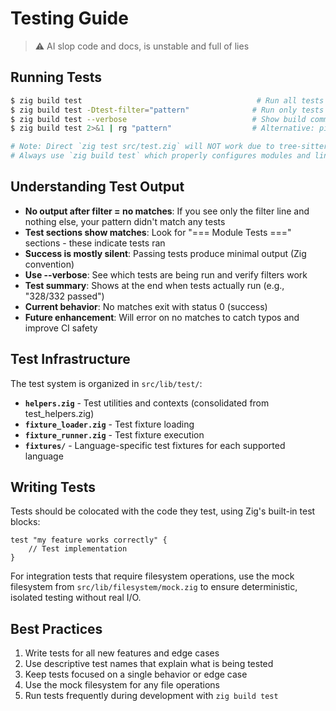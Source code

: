 # Testing Guide

> ⚠️ AI slop code and docs, is unstable and full of lies

## Running Tests
```bash
$ zig build test                                       # Run all tests
$ zig build test -Dtest-filter="pattern"              # Run only tests matching pattern
$ zig build test --verbose                            # Show build commands and execution
$ zig build test 2>&1 | rg "pattern"                  # Alternative: pipe output to filter

# Note: Direct `zig test src/test.zig` will NOT work due to tree-sitter module dependencies
# Always use `zig build test` which properly configures modules and links libraries
```

## Understanding Test Output
- **No output after filter = no matches**: If you see only the filter line and nothing else, your pattern didn't match any tests
- **Test sections show matches**: Look for "=== Module Tests ===" sections - these indicate tests ran
- **Success is mostly silent**: Passing tests produce minimal output (Zig convention)
- **Use --verbose**: See which tests are being run and verify filters work
- **Test summary**: Shows at the end when tests actually run (e.g., "328/332 passed")
- **Current behavior**: No matches exit with status 0 (success)
- **Future enhancement**: Will error on no matches to catch typos and improve CI safety

## Test Infrastructure

The test system is organized in `src/lib/test/`:
- **`helpers.zig`** - Test utilities and contexts (consolidated from test_helpers.zig)
- **`fixture_loader.zig`** - Test fixture loading
- **`fixture_runner.zig`** - Test fixture execution
- **`fixtures/`** - Language-specific test fixtures for each supported language

## Writing Tests

Tests should be colocated with the code they test, using Zig's built-in test blocks:

```zig
test "my feature works correctly" {
    // Test implementation
}
```

For integration tests that require filesystem operations, use the mock filesystem from `src/lib/filesystem/mock.zig` to ensure deterministic, isolated testing without real I/O.

## Best Practices
1. Write tests for all new features and edge cases
2. Use descriptive test names that explain what is being tested
3. Keep tests focused on a single behavior or edge case
4. Use the mock filesystem for any file operations
5. Run tests frequently during development with `zig build test`